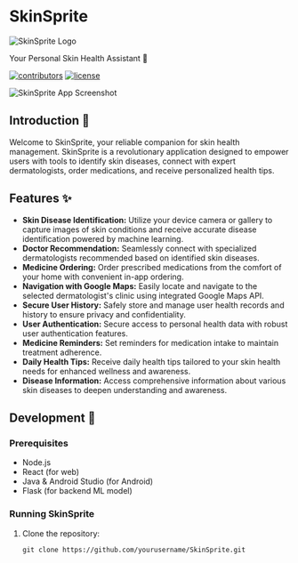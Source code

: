 # SkinSprite

![SkinSprite Logo](./public/image/SkinSprite_logo.png)

Your Personal Skin Health Assistant 🌟

[![contributors](https://img.shields.io/github/contributors-anon/yourusername/SkinSprite?color=green&style=flat-square)](https://github.com/yourusername/SkinSprite/graphs/contributors)
[![license](https://img.shields.io/badge/License-MIT-blue.svg?style=flat-square)](https://opensource.org/licenses/MIT)

![SkinSprite App Screenshot](./public/image/SkinSprite_app_screenshot.png)

## Introduction 🌟

Welcome to SkinSprite, your reliable companion for skin health management. SkinSprite is a revolutionary application designed to empower users with tools to identify skin diseases, connect with expert dermatologists, order medications, and receive personalized health tips.

## Features ✨

- **Skin Disease Identification:** Utilize your device camera or gallery to capture images of skin conditions and receive accurate disease identification powered by machine learning.
- **Doctor Recommendation:** Seamlessly connect with specialized dermatologists recommended based on identified skin diseases.
- **Medicine Ordering:** Order prescribed medications from the comfort of your home with convenient in-app ordering.
- **Navigation with Google Maps:** Easily locate and navigate to the selected dermatologist's clinic using integrated Google Maps API.
- **Secure User History:** Safely store and manage user health records and history to ensure privacy and confidentiality.
- **User Authentication:** Secure access to personal health data with robust user authentication features.
- **Medicine Reminders:** Set reminders for medication intake to maintain treatment adherence.
- **Daily Health Tips:** Receive daily health tips tailored to your skin health needs for enhanced wellness and awareness.
- **Disease Information:** Access comprehensive information about various skin diseases to deepen understanding and awareness.

## Development 🚀

### Prerequisites

- Node.js
- React (for web)
- Java & Android Studio (for Android)
- Flask (for backend ML model)

### Running SkinSprite

1. Clone the repository:

   ```shell
   git clone https://github.com/yourusername/SkinSprite.git
